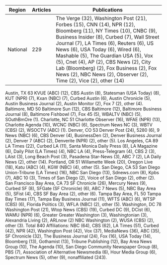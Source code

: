 | Region	| Articles	| Publications |
| --- | --- | --- |
| National |	229	| The Verge (32), Washington Post (21), Forbes (15), CNN (14), NPR (12), Bloomberg (11), NY Times (10), CNBC (9), Business Insider (8), Curbed (7), Wall Street Journal (7), LA Times (6), Reuters (6), US News (6), USA Today (6), Wired (6), Mashable (5), The Guardian USA (5), Vox (5), Cnet (4), AP (2), CBS News (2), City Lab (Bloomberg) (2), Fox Business (2), Fox News (2), NBC News (2), Observer (2), Time (2), Vice (2), other (14) |
Austin, TX	63	KVUE (ABC) (12), CBS Austin (8), Statesman (USA Today) (8), KUT (NPR) (7), Kxan (NBC) (7), Curbed Austin (6), Austin Chronicle (5), Austin Business Journal (2), Austin Monitor (2), Fox 7 (2), other (4).
Baltimore, MD	50	Baltimore Sun (12), CBS Baltimore (12), Baltimore Business Journal (8), Baltimore Fishbowl (7), Fox 45 (5), WBALTV (NBC) (5), SOuthBmOre (1).
Charlotte, NC	51	Charlotte Observer (16), WFAE (NPR) (13), Charlotte Agenda (10), WCNC (NBC) (6), Spectrum News NC (3), WBTV (CBS) (2), WSOCTV (ABC) (1).
Denver, CO	53	Denver Post (24), 5280 (6), 9 News (NBC) (6), CBS Denver (4), BusinessDen (2), Denver Business Journal (2), Denver 7 (ABC) (2), Denverite (NPR) (2), other (5).
Los Angeles, CA	89	LA Times (22), Curbed LA (11), Santa Monica Daily Press (8), LA Magazine (6), Daily Pilot (LA Times) (4), NBC LA (4), Press-Telegram (4), CBS 2 (3), LAist (3), Long Beach Post (3), Pasadena Star-News (3), ABC 7 (2), LA Daily News (2), other (14).
Portland, OR	51	Willamette Week (20), Oregon Live (18), Katu (ABC) (4), KGW (NBC) (4), other (5).
San Diego, CA	53	San Diego Union-Tribune (LA Times) (16), NBC San Diego (13), Sdnews.com (8), Kpbs (7), ABC 10 (3), Times of San Diego (2), Voice of San Diego (2), other (2).
San Francisco Bay Area, CA	73	SF Chronicle (26), Mercury News (9), Curbed SF (8), SFGate (SF Chronicle) (6), ABC 7 News (5), NBC Bay Area (5), SFist (4), CBS SF Bay Area (2), other (6).
Tampa Bay Area, FL	50	Tampa Bay Times (17), Tampa Bay Business Journal (11), WFTS (ABC) (6), WTSP (CBS) (6), Florida Politics (3), WFLA (NBC) (2), other (5).
Washington, DC	78	Washington Post (21), Wtop News (CBS) (19), Curbed DC (9), DCist (6), WAMU (NPR) (6), Greater Greater Washington (3), Washingtonian (3), Alexandria Living (2), ARLnow (2) NBC Washington (2), WUSA (CBS) (2), other (3).
Total	840	Affiliations: NBC (64), CBS (62), LA Times (51), Curbed (42), NPR (42), Washington Post (42), Vox (37), MediaNews (36), ABC (35), SF Chronicle (32), The Business Journal (24), Fox (16), USA Today (14), Bloomberg (13), Gothamist (13), Tribune Publishing (12), Bay Area News Group (10), The Agenda (10), San Diego Community Newspaper Group (8), PBS (7), Association of Alternative Newsmedia (6), Hour Media Group (6), Spectrum News (5), other (9), nonaffiliated (243).
